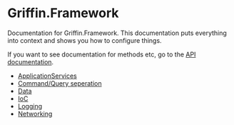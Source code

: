 ﻿Griffin.Framework
==================

Documentation for Griffin.Framework. This documentation puts everything into context and shows you how to configure things.

If you want to see documentation for methods etc, go to the [API documentation](http://griffinframework.net/api).

* [ApplicationServices](ApplicationServices)
* [Command/Query seperation](cqs)
* [Data](Data)
* [IoC](IoC)
* [Logging](Logging)
* [Networking](networking)

